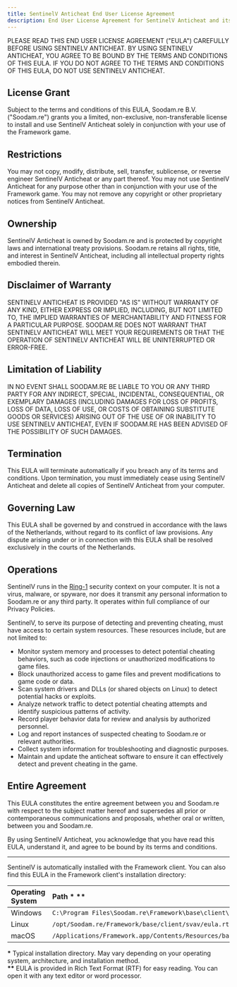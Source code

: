 ```yaml
---
title: SentinelV Anticheat End User License Agreement
description: End User License Agreement for SentinelV Anticheat and its operations.
---
```


PLEASE READ THIS END USER LICENSE AGREEMENT ("EULA") CAREFULLY BEFORE USING SENTINELV ANTICHEAT. BY USING SENTINELV ANTICHEAT, YOU AGREE TO BE BOUND BY THE TERMS AND CONDITIONS OF THIS EULA. IF YOU DO NOT AGREE TO THE TERMS AND CONDITIONS OF THIS EULA, DO NOT USE SENTINELV ANTICHEAT.

## License Grant

Subject to the terms and conditions of this EULA, Soodam.re B.V. ("Soodam.re") grants you a limited, non-exclusive, non-transferable license to install and use SentinelV Anticheat solely in conjunction with your use of the Framework game.

## Restrictions

You may not copy, modify, distribute, sell, transfer, sublicense, or reverse engineer SentinelV Anticheat or any part thereof. You may not use SentinelV Anticheat for any purpose other than in conjunction with your use of the Framework game. You may not remove any copyright or other proprietary notices from SentinelV Anticheat.

## Ownership

SentinelV Anticheat is owned by Soodam.re and is protected by copyright laws and international treaty provisions. Soodam.re retains all rights, title, and interest in SentinelV Anticheat, including all intellectual property rights embodied therein.

## Disclaimer of Warranty

SENTINELV ANTICHEAT IS PROVIDED "AS IS" WITHOUT WARRANTY OF ANY KIND, EITHER EXPRESS OR IMPLIED, INCLUDING, BUT NOT LIMITED TO, THE IMPLIED WARRANTIES OF MERCHANTABILITY AND FITNESS FOR A PARTICULAR PURPOSE. SOODAM.RE DOES NOT WARRANT THAT SENTINELV ANTICHEAT WILL MEET YOUR REQUIREMENTS OR THAT THE OPERATION OF SENTINELV ANTICHEAT WILL BE UNINTERRUPTED OR ERROR-FREE.

## Limitation of Liability

IN NO EVENT SHALL SOODAM.RE BE LIABLE TO YOU OR ANY THIRD PARTY FOR ANY INDIRECT, SPECIAL, INCIDENTAL, CONSEQUENTIAL, OR EXEMPLARY DAMAGES (INCLUDING DAMAGES FOR LOSS OF PROFITS, LOSS OF DATA, LOSS OF USE, OR COSTS OF OBTAINING SUBSTITUTE GOODS OR SERVICES) ARISING OUT OF THE USE OF OR INABILITY TO USE SENTINELV ANTICHEAT, EVEN IF SOODAM.RE HAS BEEN ADVISED OF THE POSSIBILITY OF SUCH DAMAGES.

## Termination

This EULA will terminate automatically if you breach any of its terms and conditions. Upon termination, you must immediately cease using SentinelV Anticheat and delete all copies of SentinelV Anticheat from your computer.

## Governing Law

This EULA shall be governed by and construed in accordance with the laws of the Netherlands, without regard to its conflict of law provisions. Any dispute arising under or in connection with this EULA shall be resolved exclusively in the courts of the Netherlands.

## Operations

SentinelV runs in the [Ring-1](https://www.wikiwand.com/en/Protection_ring) security context on your computer. It is not a virus, malware, or spyware, nor does it transmit any personal information to Soodam.re or any third party. It operates within full compliance of our Privacy Policies.

SentinelV, to serve its purpose of detecting and preventing cheating, must have access to certain system resources. These resources include, but are not limited to:

- Monitor system memory and processes to detect potential cheating behaviors, such as code injections or unauthorized modifications to game files.
- Block unauthorized access to game files and prevent modifications to game code or data.
- Scan system drivers and DLLs (or shared objects on Linux) to detect potential hacks or exploits.
- Analyze network traffic to detect potential cheating attempts and identify suspicious patterns of activity.
- Record player behavior data for review and analysis by authorized personnel.
- Log and report instances of suspected cheating to Soodam.re or relevant authorities.
- Collect system information for troubleshooting and diagnostic purposes.
- Maintain and update the anticheat software to ensure it can effectively detect and prevent cheating in the game.

## Entire Agreement

This EULA constitutes the entire agreement between you and Soodam.re with respect to the subject matter hereof and supersedes all prior or contemporaneous communications and proposals, whether oral or written, between you and Soodam.re.

By using SentinelV Anticheat, you acknowledge that you have read this EULA, understand it, and agree to be bound by its terms and conditions.

---

SentinelV is automatically installed with the Framework client. You can also find this EULA in the Framework client's installation directory:

| Operating System | Path \* \*\*                                                               |
| :--------------- | :------------------------------------------------------------------------- |
| Windows          | `C:\Program Files\Soodam.re\Framework\base\client\svav\eula.rtf`           |
| Linux            | `/opt/Soodam.re/Framework/base/client/svav/eula.rtf`                       |
| macOS            | `/Applications/Framework.app/Contents/Resources/base/client/svav/eula.rtf` |

**\*** Typical installation directory. May vary depending on your operating system, architecture, and installation method.  
**\*\*** EULA is provided in Rich Text Format (RTF) for easy reading. You can open it with any text editor or word processor.
